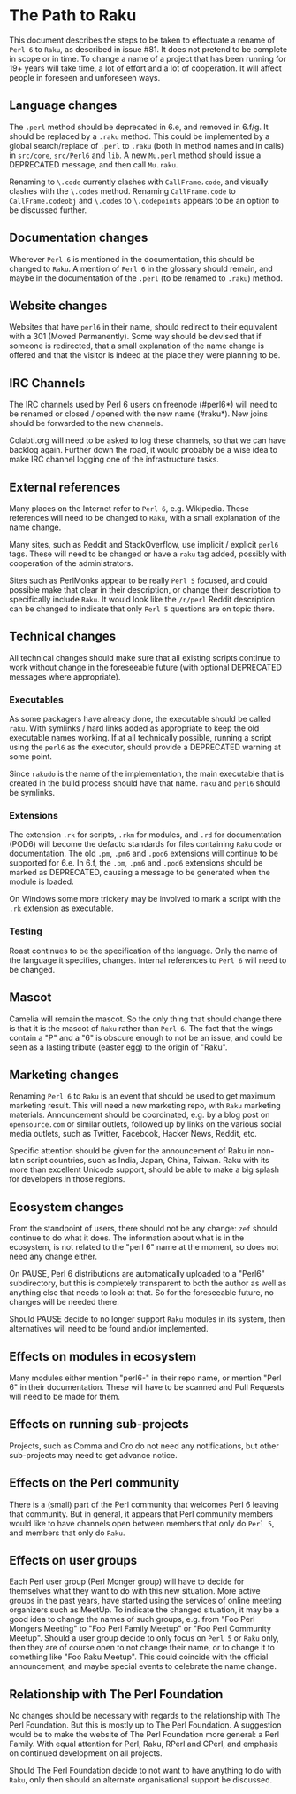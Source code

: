 # The Path to Raku

This document describes the steps to be taken to effectuate a rename of
`Perl 6` to `Raku`, as described in issue #81.  It does not pretend to be
complete in scope or in time.  To change a name of a project that has been
running for 19+ years will take time, a lot of effort and a lot of
cooperation.  It will affect people in foreseen and unforeseen ways.

## Language changes

The `.perl` method should be deprecated in 6.e, and removed in 6.f/g.  It
should be replaced by a `.raku` method.  This could be implemented by a
global search/replace of `.perl` to `.raku` (both in method names and in
calls) in `src/core`, `src/Perl6` and `lib`.  A new `Mu.perl` method should
issue a DEPRECATED message, and then call `Mu.raku`.

Renaming to `\.code` currently clashes with `CallFrame.code`, and visually
clashes with the `\.codes` method.  Renaming `CallFrame.code` to
`CallFrame.codeobj` and `\.codes` to `\.codepoints` appears to be an option
to be discussed further.

## Documentation changes

Wherever `Perl 6` is mentioned in the documentation, this should be changed
to `Raku`.  A mention of `Perl 6` in the glossary should remain, and maybe
in the documentation of the `.perl` (to be renamed to `.raku`) method.

## Website changes

Websites that have `perl6` in their name, should redirect to their
equivalent with a 301 (Moved Permanently).  Some way should be devised that
if someone is redirected, that a small explanation of the name change is
offered and that the visitor is indeed at the place they were planning to
be.

## IRC Channels

The IRC channels used by Perl 6 users on freenode (#perl6\*) will need to
be renamed or closed / opened with the new name (#raku\*).  New joins should
be forwarded to the new channels.

Colabti.org will need to be asked to log these channels, so that we can have
backlog again.  Further down the road, it would probably be a wise idea to
make IRC channel logging one of the infrastructure tasks.

## External references

Many places on the Internet refer to `Perl 6`, e.g. Wikipedia.  These
references will need to be changed to `Raku`, with a small explanation of
the name change.

Many sites, such as Reddit and StackOverflow, use implicit / explicit `perl6`
tags.  These will need to be changed or have a `raku` tag added, possibly
with cooperation of the administrators.

Sites such as PerlMonks appear to be really `Perl 5` focused, and could
possible make that clear in their description, or change their description
to specifically include `Raku`.  It would look like the `/r/perl` Reddit
description can be changed to indicate that only `Perl 5` questions are
on topic there.

## Technical changes

All technical changes should make sure that all existing scripts continue
to work without change in the foreseeable future (with optional DEPRECATED
messages where appropriate).

### Executables

As some packagers have already done, the executable should be called `raku`.
With symlinks / hard links added as appropriate to keep the old executable
names working.  If at all technically possible, running a script using the
`perl6` as the executor, should provide a DEPRECATED warning at some point.

Since `rakudo` is the name of the implementation, the main executable that
is created in the build process should have that name.  `raku` and `perl6`
should be symlinks.

### Extensions

The extension `.rk` for scripts, `.rkm` for modules, and `.rd` for
documentation (POD6) will become the defacto standards for files containing
`Raku` code or documentation.  The old `.pm`, `.pm6` and `.pod6` extensions
will continue to be supported for 6.e.  In 6.f, the `.pm`, `.pm6` and `.pod6`
extensions should be marked as DEPRECATED, causing a message to be generated
when the module is loaded.

On Windows some more trickery may be involved to mark a script with the
`.rk` extension as executable.

### Testing

Roast continues to be the specification of the language.  Only the name
of the language it specifies, changes.  Internal references to `Perl 6`
will need to be changed.

## Mascot

Camelia will remain the mascot.  So the only thing that should change there
is that it is the mascot of `Raku` rather than `Perl 6`.  The fact that the
wings contain a "P" and a "6" is obscure enough to not be an issue, and could
be seen as a lasting tribute (easter egg) to the origin of "Raku".

## Marketing changes

Renaming `Perl 6` to `Raku` is an event that should be used to get maximum
marketing result.  This will need a new marketing repo, with `Raku` marketing
materials.  Announcement should be coordinated, e.g. by a blog post on
`opensource.com` or similar outlets, followed up by links on the various
social media outlets, such as Twitter, Facebook, Hacker News, Reddit, etc.

Specific attention should be given for the announcement of Raku in non-latin
script countries, such as India, Japan, China, Taiwan.  Raku with its more
than excellent Unicode support, should be able to make a big splash for
developers in those regions.

## Ecosystem changes

From the standpoint of users, there should not be any change: `zef` should
continue to do what it does.  The information about what is in the ecosystem,
is not related to the "perl 6" name at the moment, so does not need any
change either.

On PAUSE, Perl 6 distributions are automatically uploaded to a "Perl6"
subdirectory, but this is completely transparent to both the author as well
as anything else that needs to look at that.  So for the foreseeable future,
no changes will be needed there.

Should PAUSE decide to no longer support `Raku` modules in its system, then
alternatives will need to be found and/or implemented.

## Effects on modules in ecosystem

Many modules either mention "perl6-" in their repo name, or mention "Perl 6"
in their documentation.  These will have to be scanned and Pull Requests
will need to be made for them.

## Effects on running sub-projects

Projects, such as Comma and Cro do not need any notifications, but other
sub-projects may need to get advance notice.

## Effects on the Perl community

There is a (small) part of the Perl community that welcomes Perl 6 leaving
that community.  But in general, it appears that Perl community members would
like to have channels open between members that only do `Perl 5`, and members
that only do `Raku`.

## Effects on user groups

Each Perl user group (Perl Monger group) will have to decide for themselves
what they want to do with this new situation.  More active groups in the
past years, have started using the services of online meeting organizers
such as MeetUp.  To indicate the changed situation, it may be a good idea
to change the names of such groups, e.g. from "Foo Perl Mongers Meeting" to
"Foo Perl Family Meetup" or "Foo Perl Community Meetup".  Should a user
group decide to only focus on `Perl 5` or `Raku` only, then they are of
course open to not change their name, or to change it to something like
"Foo Raku Meetup".  This could coincide with the official announcement,
and maybe special events to celebrate the name change.

## Relationship with The Perl Foundation

No changes should be necessary with regards to the relationship with The
Perl Foundation.  But this is mostly up to The Perl Foundation.  A suggestion
would be to make the website of The Perl Foundation more general: a Perl
Family.  With equal attention for Perl, Raku, RPerl and CPerl, and emphasis
on continued development on all projects.

Should The Perl Foundation decide to not want to have anything to do with
`Raku`, only then should an alternate organisational support be discussed.
